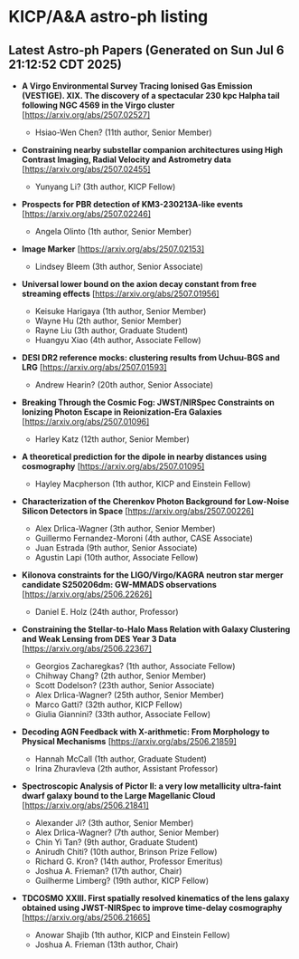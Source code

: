 # KICP/A&A astro-ph listing

## Latest Astro-ph Papers (Generated on Sun Jul  6 21:12:52 CDT 2025)

- **A Virgo Environmental Survey Tracing Ionised Gas Emission (VESTIGE). XIX. The discovery of a spectacular 230 kpc Halpha tail following NGC 4569 in the Virgo cluster**
[https://arxiv.org/abs/2507.02527]
  + Hsiao-Wen Chen? (11th author, Senior Member)

- **Constraining nearby substellar companion architectures using High Contrast Imaging, Radial Velocity and Astrometry data**
[https://arxiv.org/abs/2507.02455]
  + Yunyang Li? (3th author, KICP Fellow)

- **Prospects for PBR detection of KM3-230213A-like events**
[https://arxiv.org/abs/2507.02246]
  + Angela Olinto (1th author, Senior Member)

- **Image Marker**
[https://arxiv.org/abs/2507.02153]
  + Lindsey Bleem (3th author, Senior Associate)

- **Universal lower bound on the axion decay constant from free streaming effects**
[https://arxiv.org/abs/2507.01956]
  + Keisuke Harigaya (1th author, Senior Member)
  + Wayne Hu (2th author, Senior Member)
  + Rayne Liu (3th author, Graduate Student)
  + Huangyu Xiao (4th author, Associate Fellow)

- **DESI DR2 reference mocks: clustering results from Uchuu-BGS and LRG**
[https://arxiv.org/abs/2507.01593]
  + Andrew Hearin? (20th author, Senior Associate)

- **Breaking Through the Cosmic Fog: JWST/NIRSpec Constraints on Ionizing Photon Escape in Reionization-Era Galaxies**
[https://arxiv.org/abs/2507.01096]
  + Harley Katz (12th author, Senior Member)

- **A theoretical prediction for the dipole in nearby distances using cosmography**
[https://arxiv.org/abs/2507.01095]
  + Hayley Macpherson (1th author, KICP and  Einstein Fellow)

- **Characterization of the Cherenkov Photon Background for Low-Noise Silicon Detectors in Space**
[https://arxiv.org/abs/2507.00226]
  + Alex Drlica-Wagner (3th author, Senior Member)
  + Guillermo Fernandez-Moroni (4th author, CASE Associate)
  + Juan  Estrada (9th author, Senior Associate)
  + Agustin Lapi (10th author, Associate Fellow)

- **Kilonova constraints for the LIGO/Virgo/KAGRA neutron star merger candidate S250206dm: GW-MMADS observations**
[https://arxiv.org/abs/2506.22626]
  + Daniel E. Holz (24th author, Professor)

- **Constraining the Stellar-to-Halo Mass Relation with Galaxy Clustering and Weak Lensing from DES Year 3 Data**
[https://arxiv.org/abs/2506.22367]
  + Georgios Zacharegkas? (1th author, Associate Fellow)
  + Chihway Chang? (2th author, Senior Member)
  + Scott Dodelson? (23th author, Senior Associate)
  + Alex Drlica-Wagner? (25th author, Senior Member)
  + Marco Gatti? (32th author, KICP Fellow)
  + Giulia Giannini? (33th author, Associate Fellow)

- **Decoding AGN Feedback with X-arithmetic: From Morphology to Physical Mechanisms**
[https://arxiv.org/abs/2506.21859]
  + Hannah McCall (1th author, Graduate Student)
  + Irina Zhuravleva (2th author, Assistant Professor)

- **Spectroscopic Analysis of Pictor II: a very low metallicity ultra-faint dwarf galaxy bound to the Large Magellanic Cloud**
[https://arxiv.org/abs/2506.21841]
  + Alexander Ji? (3th author, Senior Member)
  + Alex Drlica-Wagner? (7th author, Senior Member)
  + Chin Yi Tan? (9th author, Graduate Student)
  + Anirudh Chiti? (10th author, Brinson Prize Fellow)
  + Richard G. Kron? (14th author, Professor Emeritus)
  + Joshua A. Frieman? (17th author, Chair)
  + Guilherme Limberg? (19th author, KICP Fellow)

- **TDCOSMO XXIII. First spatially resolved kinematics of the lens galaxy obtained using JWST-NIRSpec to improve time-delay cosmography**
[https://arxiv.org/abs/2506.21665]
  + Anowar Shajib (1th author, KICP and Einstein Fellow)
  + Joshua A. Frieman (13th author, Chair)

